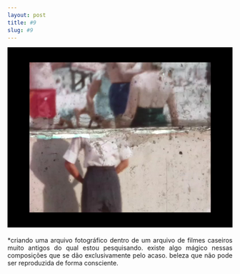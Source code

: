 ```yaml
---
layout: post
title: #9
slug: #9
---
```


<p class="description" style="text-align: justify;">
<img src="/assets/danilo-luna-archives-01.jpg" />
<br>
<br>
*criando uma arquivo fotográfico dentro de um arquivo de filmes caseiros muito antigos do qual estou pesquisando. existe algo mágico nessas composições que se dão exclusivamente pelo acaso. beleza que não pode ser reproduzida de forma consciente.
